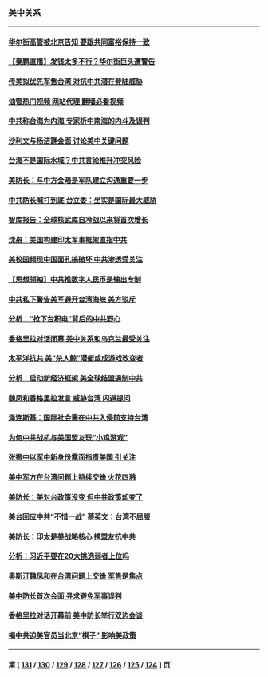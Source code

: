 ### 美中关系
---
#### [华尔街高管被北京告知 要跟共同富裕保持一致](../../pages/nf1412576/n13759067.md?06141245) 
#### [【秦鹏直播】发钱太多不行？华尔街巨头遭警告](../../pages/nf1412576/n13758979.md?06141245) 
#### [传美拟优先军售台湾 对抗中共潜在登陆威胁](../../pages/nf1412576/n13758962.md?06141245) 
#### [油管热门视频 网站代理 翻墙必看视频](http://209.222.30.114:81/youtube.html?06141245)
#### [中共称台海为内海 专家析中南海的内斗及误判](../../pages/nf1412576/n13758772.md?06141245) 
#### [沙利文与杨洁篪会面 讨论美中关键问题](../../pages/nf1412576/n13758918.md?06141245) 
#### [台海不是国际水域？中共言论推升冲突风险](../../pages/nf1412576/n13758829.md?06141245) 
#### [美防长：与中方会晤是军队建立沟通重要一步](../../pages/nf1412576/n13758740.md?06141245) 
#### [中共防长喊打到底 台立委：坐实是国际最大威胁](../../pages/nf1412576/n13758711.md?06141245) 
#### [智库报告：全球核武库自冷战以来将首次增长](../../pages/nf1412576/n13758548.md?06141245) 
#### [沈舟：美国构建印太军事框架直指中共](../../pages/nf1412576/n13758167.md?06141245) 
#### [美校园频现中国面孔搞破坏 中共渗透受关注](../../pages/nf1412576/n13758129.md?06141245) 
#### [【思想领袖】中共推数字人民币是输出专制](../../pages/nf1412576/n13742264.md?06141245) 
#### [中共私下警告美军避开台湾海峡 美方驳斥](../../pages/nf1412576/n13758085.md?06141245) 
#### [分析：“抢下台积电”背后的中共野心](../../pages/nf1412576/n13758053.md?06141245) 
#### [香格里拉对话闭幕 美中关系和乌克兰最受关注](../../pages/nf1412576/n13757929.md?06141245) 
#### [太平洋抗共 美“杀人鲸”潜艇或成游戏改变者](../../pages/nf1412576/n13754341.md?06141245) 
#### [分析：启动新经济框架 美全球结盟遏制中共](../../pages/nf1412576/n13757490.md?06141245) 
#### [魏凤和香格里拉发言 威胁台湾 闪避提问](../../pages/nf1412576/n13757352.md?06141245) 
#### [泽连斯基：国际社会需在中共入侵前支持台湾](../../pages/nf1412576/n13757498.md?06141245) 
#### [为何中共战机与美国盟友玩“小鸡游戏”](../../pages/nf1412576/n13757366.md?06141245) 
#### [张振中以军中新身份露面指责美国 引关注](../../pages/nf1412576/n13757337.md?06141245) 
#### [美中军方在台湾问题上持续交锋 火花四溅](../../pages/nf1412576/n13757334.md?06141245) 
#### [美防长：美对台政策没变 但中共政策却变了](../../pages/nf1412576/n13757281.md?06141245) 
#### [美台回应中共“不惜一战” 蔡英文：台湾不屈服](../../pages/nf1412576/n13757118.md?06141245) 
#### [美防长：印太是美战略核心 携盟友抗中共](../../pages/nf1412576/n13757037.md?06141245) 
#### [分析：习近平要在20大挑选弱者上位吗](../../pages/nf1412576/n13756800.md?06141245) 
#### [奥斯汀魏凤和在台湾问题上交锋 军售是焦点](../../pages/nf1412576/n13756729.md?06141245) 
#### [美中防长首次会面 寻求避免军事误判](../../pages/nf1412576/n13756558.md?06141245) 
#### [香格里拉对话开幕前 美中防长举行双边会谈](../../pages/nf1412576/n13756513.md?06141245) 
#### [揭中共迫美官员当北京“棋子” 影响美政策](../../pages/nf1412576/n13756162.md?06141245) 

---
#### 第 [ [131](./131.md?06141245) / [130](./130.md?06141245) / [129](./129.md?06141245) / [128](./128.md?06141245) / [127](./127.md?06141245) / [126](./126.md?06141245) / [125](./125.md?06141245) / [124](./124.md?06141245) ] 页
